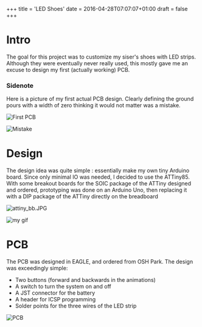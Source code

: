 +++
title = 'LED Shoes'
date = 2016-04-28T07:07:07+01:00
draft = false
+++

# Intro
The goal for this project was to customize my siser's shoes with LED strips. Although they were eventually never really used, this mostly gave me an excuse to design my first (actually working) PCB. 

### Sidenote
Here is a picture of my first actual PCB design. Clearly defining the ground pours with a width of zero thinking it would not matter was a mistake.

![First PCB](my_First_PCBs.JPG) 

![Mistake](First_PCB_Mistake.JPG)

# Design
The design idea was quite simple : essentially make my own tiny Arduino board. Since only minimal IO was needed, I decided to use the ATTiny85. With some breakout boards for the SOIC package of the ATTiny designed and ordered, prototyping was done on an Arduino Uno, then replacing it with a DIP package of the ATTiny directly on the breadboard 

![attiny_bb.JPG](attiny_bb.JPG)

![my gif](LEDs.gif)

# PCB

The PCB was designed in EAGLE, and ordered from OSH Park. The design was exceedingly simple:
- Two buttons (forward and backwards in the animations)
- A switch to turn the system on and off
- A JST connector for the battery
- A header for ICSP programming
- Solder points for the three wires of the LED strip



![PCB](led_shoes_pcb.PNG)
